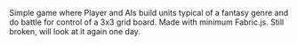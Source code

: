 Simple game where Player and AIs build units typical of a fantasy genre and do battle for control of a 3x3 grid board. Made with minimum Fabric.js. Still broken, will look at it again one day.
